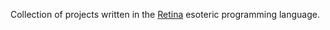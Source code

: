 Collection of projects written in the [Retina][retina_repo] esoteric programming language.

[retina_repo]: https://github.com/mbuettner/retina
